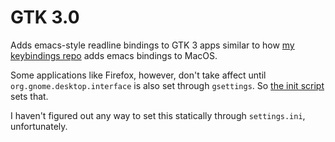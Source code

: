 # GTK 3.0

Adds emacs-style readline bindings to GTK 3 apps similar to how
[my keybindings repo](https://github.com/alexdavid/keybindings)
adds emacs bindings to MacOS.

Some applications like Firefox, however, don't take affect
until `org.gnome.desktop.interface` is also set through
`gsettings`. So [the init script](init.sh) sets that.

I haven't figured out any way to set this statically
through `settings.ini`, unfortunately.

